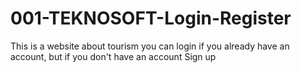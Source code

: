 # 001-TEKNOSOFT-Login-Register
This is a website about tourism you can login if you already have an account, but if you don't have an account Sign up
